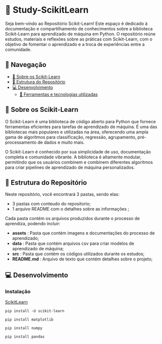 # 🧠 Study-ScikitLearn

Seja bem-vindo ao Repositório Scikit-Learn! Este espaço é dedicado à documentação e compartilhamento de conhecimentos sobre a biblioteca Scikit-Learn para aprendizado de máquina em Python. O repositório reúne estudos, materiais e reflexões sobre as práticas com Scikit-Learn, com o objetivo de fomentar o aprendizado e a troca de experiências entre a comunidade.

## 📌 Navegação

- [📝 Sobre os Scikit-Learn](#introdução)
- [📁 Estrutura do Repositório](#estrutura-do-repositorio)
- [💻 Desenvolvimento](#desenvolvimento)
  - [🔧 Ferramentas e tecnologias utilizadas](#ferramentas-e-tecnologias-utilizadas)


## 📝 Sobre os Scikit-Learn

O Scikit-Learn é uma biblioteca de código aberto para Python que fornece ferramentas eficientes para tarefas de aprendizado de máquina. É uma das bibliotecas mais populares e utilizadas na área, oferecendo uma ampla gama de algoritmos para classificação, regressão, agrupamento, pré-processamento de dados e muito mais.

O Scikit-Learn é conhecido por sua simplicidade de uso, documentação completa e comunidade vibrante. A biblioteca é altamente modular, permitindo que os usuários combinem e combinem diferentes algoritmos para criar pipelines de aprendizado de máquina personalizados.


## 📁 Estrutura do Repositório


Neste repositório, você encontrará 3 pastas, sendo elas:
- 3 pastas com conteudo do repositorio;
- 1 arquivo README com o detalhes sobre as informações ;

Cada pasta contém os arquivos produzidos durante o processo de aprendiza, podendo incluir:
- __assets__ : Pasta que contém imagens e documentações do processo de aprendizado;
- __data__ : Pasta que contém arquivos csv para criar modelos de aprendizado de máquina;
- __src__ : Pasta que contém os códigos utilizados durante os estudos; 
- __README.md__ : Arquivo de texto que contém detalhes sobre o projeto;


## 💻 Desenvolvimento

### Instalação

[ScikitLearn](https://scikit-learn.org/stable/)

```
pip install -U scikit-learn
```

```
pip install matplotlib
```

```
pip install numpy
```

```
pip install pandas
```
